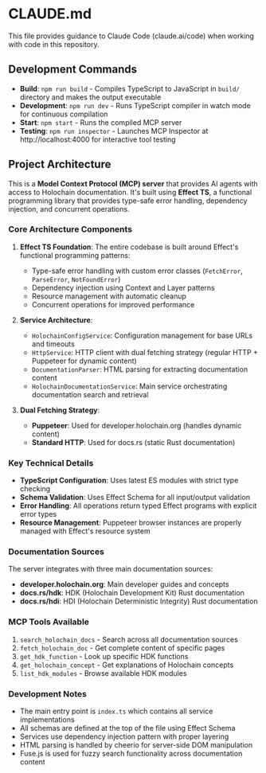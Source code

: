 # CLAUDE.md

This file provides guidance to Claude Code (claude.ai/code) when working with code in this repository.

## Development Commands

- **Build**: `npm run build` - Compiles TypeScript to JavaScript in `build/` directory and makes the output executable
- **Development**: `npm run dev` - Runs TypeScript compiler in watch mode for continuous compilation
- **Start**: `npm start` - Runs the compiled MCP server
- **Testing**: `npm run inspector` - Launches MCP Inspector at http://localhost:4000 for interactive tool testing

## Project Architecture

This is a **Model Context Protocol (MCP) server** that provides AI agents with access to Holochain documentation. It's built using **Effect TS**, a functional programming library that provides type-safe error handling, dependency injection, and concurrent operations.

### Core Architecture Components

1. **Effect TS Foundation**: The entire codebase is built around Effect's functional programming patterns:
   - Type-safe error handling with custom error classes (`FetchError`, `ParseError`, `NotFoundError`)
   - Dependency injection using Context and Layer patterns
   - Resource management with automatic cleanup
   - Concurrent operations for improved performance

2. **Service Architecture**:
   - `HolochainConfigService`: Configuration management for base URLs and timeouts
   - `HttpService`: HTTP client with dual fetching strategy (regular HTTP + Puppeteer for dynamic content)
   - `DocumentationParser`: HTML parsing for extracting documentation content
   - `HolochainDocumentationService`: Main service orchestrating documentation search and retrieval

3. **Dual Fetching Strategy**:
   - **Puppeteer**: Used for developer.holochain.org (handles dynamic content)
   - **Standard HTTP**: Used for docs.rs (static Rust documentation)

### Key Technical Details

- **TypeScript Configuration**: Uses latest ES modules with strict type checking
- **Schema Validation**: Uses Effect Schema for all input/output validation
- **Error Handling**: All operations return typed Effect programs with explicit error types
- **Resource Management**: Puppeteer browser instances are properly managed with Effect's resource system

### Documentation Sources

The server integrates with three main documentation sources:
- **developer.holochain.org**: Main developer guides and concepts
- **docs.rs/hdk**: HDK (Holochain Development Kit) Rust documentation
- **docs.rs/hdi**: HDI (Holochain Deterministic Integrity) Rust documentation

### MCP Tools Available

1. `search_holochain_docs` - Search across all documentation sources
2. `fetch_holochain_doc` - Get complete content of specific pages
3. `get_hdk_function` - Look up specific HDK functions
4. `get_holochain_concept` - Get explanations of Holochain concepts
5. `list_hdk_modules` - Browse available HDK modules

### Development Notes

- The main entry point is `index.ts` which contains all service implementations
- All schemas are defined at the top of the file using Effect Schema
- Services use dependency injection pattern with proper layering
- HTML parsing is handled by cheerio for server-side DOM manipulation
- Fuse.js is used for fuzzy search functionality across documentation content
